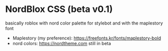 # NordBlox CSS (beta v0.1)
basically roblox with nord color palette for stylebot and with the maplestory font
- Maplestory (my preference): https://freefonts.kr/fonts/maplestory-bold
- nord colors: https://nordtheme.com
still in beta

